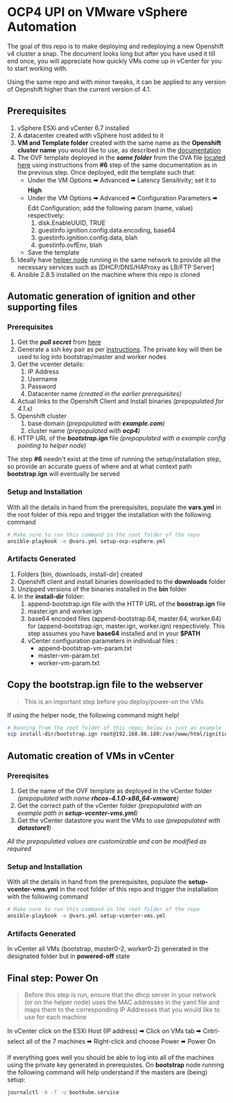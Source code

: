 # OCP4 UPI on VMware vSphere Automation

The goal of this repo is to make deploying and redeploying a new Openshift v4 cluster a snap. The document looks long but after you have used it till end once, you will appreciate how quickly VMs come up in vCenter for you to start working with. 

Using the same repo and with minor tweaks, it can be applied to any version of Oepnshift higher than the current version of 4.1.

## Prerequisites

1. vSphere ESXi and vCenter 6.7 installed 
2. A datacenter created with vSphere host added to it 
3. **VM and Template folder** created with the same name as the **Openshift cluster name** you would like to use, as described in the [documentation](https://docs.openshift.com/container-platform/4.1/installing/installing_vsphere/installing-vsphere.html#installation-vsphere-machines_installing-vsphere)
4. The OVF template deployed in the ***same folder*** from the OVA file [located here](https://mirror.openshift.com/pub/openshift-v4/dependencies/rhcos/4.1/latest/rhcos-4.1.0-x86_64-vmware.ova) using instructions from **#6** step of the same documentation as in the previous step. Once deployed, edit the template such that:
   * Under the VM Options 🠮 Advanced 🠮 Latency Sensitivity; set it to **High**
   * Under the VM Options 🠮 Advanced 🠮 Configuration Parameters 🠮 Edit Configuration; add the following param (name, value) respectively:
     1. disk.EnableUUID, TRUE
     2. guestinfo.ignition.config.data.encoding, base64
     3. guestinfo.ignition.config.data,  blah
     4. guestinfo.ovfEnv, blah
    * Save the template
5. Ideally have [helper node](https://github.com/christianh814/ocp4-upi-helpernode) running in the same network to provide all the necessary services such as [DHCP/DNS/HAProxy as LB/FTP Server]
6. Ansible 2.8.5 installed on the machine where this repo is cloned

## Automatic generation of ignition and other supporting files

### Prerequisites

1. Get the ***pull secret*** from [here](https://cloud.redhat.com/openshift/install/vsphere/user-provisioned)
2. Generate a ssh key pair as per [instructions](https://docs.openshift.com/container-platform/4.1/installing/installing_vsphere/installing-vsphere.html#ssh-agent-using_installing-vsphere). The private key will then be used to log into bootstrap/master and worker nodes 
3. Get the vcenter details:
   1. IP Address
   2. Username
   3. Password
   4. Datacenter name *(created in the earlier prerequisites)*
4. Actual links to the Openshift Client and Install binaries *(prepopulated for 4.1.x)*
5. Openshift cluster 
   1. base domain *(prepopulated with **example.com**)*
   2. cluster name *(prepopulated with **ocp4**)*
6. HTTP URL of the ***bootstrap.ign*** file *(prepopulated with a example config pointing to helper node)*

The step **#6** needn't exist at the time of running the setup/installation step, so provide an accurate guess of where and at what context path **bootstrap.ign** will eventually be served 
   
### Setup and Installation

With all the details in hand from the prerequisites, populate the **vars.yml** in the root folder of this repo and trigger the installation with the following command 

```sh 
# Make sure to run this command in the root folder of the repo
ansible-playbook -e @vars.yml setup-ocp-vsphere.yml
```

### Artifacts Generated 

1. Folders [bin, downloads, install-dir] created
2. Openshift client and install binaries downloaded to the **downloads** folder
3. Unzipped versions of the binaries installed in the **bin** folder
4. In the **install-dir** folder:
   1. append-bootstrap.ign file with the HTTP URL of the **boostrap.ign** file
   2. master.ign and worker.ign
   3. base64 encoded files (append-bootstrap.64, master.64, worker.64) for (append-bootstrap.ign, master.ign, worker.ign) respectiviely. This step assumes you have **base64** installed and in your **$PATH**
   4. vCenter configuration parameters in individual files :
      * append-bootstrap-vm-param.txt
      * master-vm-param.txt
      * worker-vm-param.txt

## Copy the bootstrap.ign file to the webserver 

> This is an important step before you deploy/power-on the VMs

If using the helper node, the following command might help!

```sh 
# Running from the root folder of this repo; below is just an example
scp install-dir/bootstrap.ign root@192.168.86.180:/var/www/html/ignition
```

## Automatic creation of VMs in vCenter

### Prereqisites

1. Get the name of the OVF template as deployed in the vCenter folder *(prepopulated with name **rhcos-4.1.0-x86_64-vmware**)*
2. Get the correct path of the vCenter folder *(prepopulated with an example path in **setup-vcenter-vms.yml**)*
3. Get the vCenter datastore you want the VMs to use *(prepopulated with **datastore1**)*

*All the prepopulated values are customizable and can be modified as required*

### Setup and Installation

With all the details in hand from the prerequisites, populate the **setup-vcenter-vms.yml** in the root folder of this repo and trigger the installation with the following command 

```sh 
# Make sure to run this command in the root folder of the repo
ansible-playbook -e @vars.yml setup-vcenter-vms.yml
```

### Artifacts Generated 

In vCenter all VMs (bootstrap, master0-2, worker0-2) generated in the designated folder but in **powered-off** state

## Final step: Power On

>Before this step is run, ensure that the dhcp server in your network (or on the helper node) uses the MAC addresses in the yaml file and maps them to the corresponding IP Addresses that you would like to use for each machine

In vCenter click on the ESXi Host (IP address) 🠮 Click on VMs tab 🠮 Cntrl-select all of the 7 machines 🠮 Right-click and choose Power 🠮 Power On

If everything goes well you should be able to log into all of the machines using the private key generated in prerequistes. On **bootstrap** node running the following command will help understand if the masters are (being) setup:

```sh
journalctl -b -f -u bootkube.service
```
